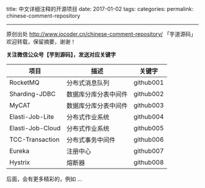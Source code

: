 title: 中文详细注释的开源项目
date: 2017-01-02
tags:
categories: 
permalink: chinese-comment-repository

-------

原创出处 http://www.iocoder.cn/chinese-comment-repository/ 「芋道源码」欢迎转载，保留摘要，谢谢！

**关注微信公众号【芋到源码】，发送对应关键字**


| 项目 | 描述 | 关键字 |
| --- | --- | --- |
| RocketMQ | 分布式消息队列 | github001 |
| Sharding-JDBC | 数据库分库分表中间件 | github002 |
| MyCAT | 数据库分库分表中间件 | github003 |
| Elasti-Job-Lite | 分布式作业系统 | github004 |
| Elasti-Job-Cloud | 分布式作业系统 | github005 |
| TCC-Transaction | 分布式事务中间件 | github006 |
| Eureka | 注册中心 | github007 |
| Hystrix | 熔断器 | github008 |

后面，会有更多精彩的，例如 ...

